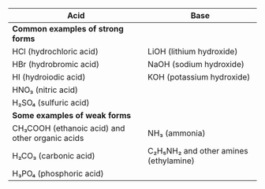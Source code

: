 
| Acid                                            | Base                                  |
| ----------------------------------------------- | ------------------------------------- |
| **Common examples of strong forms**             |                                       |
| HCl (hydrochloric acid)                         | LiOH (lithium hydroxide)              |
| HBr (hydrobromic acid)                          | NaOH (sodium hydroxide)               |
| HI (hydroiodic acid)                            | KOH (potassium hydroxide)             |
| HNO₃ (nitric acid)                              |                                       |
| H₂SO₄ (sulfuric acid)                           |                                       |
| **Some examples of weak forms**                 |                                       |
| CH₃COOH (ethanoic acid) and other organic acids | NH₃ (ammonia)                         |
| H₂CO₃ (carbonic acid)                           | C₂H₅NH₂ and other amines (ethylamine) |
| H₃PO₄ (phosphoric acid)                         |                                       |
